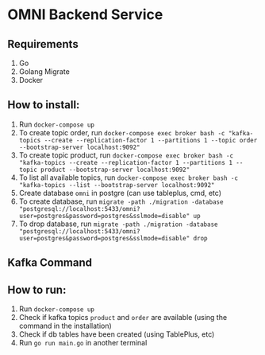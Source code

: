 # OMNI Backend Service

## Requirements

1. Go
2. Golang Migrate
3. Docker

## How to install:

1. Run `docker-compose up`
2. To create topic order, run `docker-compose exec broker bash -c "kafka-topics --create --replication-factor 1 --partitions 1 --topic order --bootstrap-server localhost:9092"`
3. To create topic product, run `docker-compose exec broker bash -c "kafka-topics --create --replication-factor 1 --partitions 1 --topic product --bootstrap-server localhost:9092"`
4. To list all available topics, run `docker-compose exec broker bash -c "kafka-topics --list --bootstrap-server localhost:9092"`
5. Create database `omni` in postgre (can use tableplus, cmd, etc)
6. To create database, run `migrate -path ./migration -database "postgresql://localhost:5433/omni?user=postgres&password=postgres&sslmode=disable" up`
7. To drop database, run `migrate -path ./migration -database "postgresql://localhost:5433/omni?user=postgres&password=postgres&sslmode=disable" drop`

## Kafka Command

## How to run:

1. Run `docker-compose up`
2. Check if kafka topics `product` and `order` are available (using the command in the installation)
3. Check if db tables have been created (using TablePlus, etc)
4. Run `go run main.go` in another terminal
